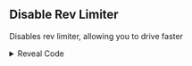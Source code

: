 ## Disable Rev Limiter

Disables rev limiter, allowing you to drive faster

<details>
<summary>Reveal Code</summary>

```powerpc
042FFAA4 38600000
```
</details>